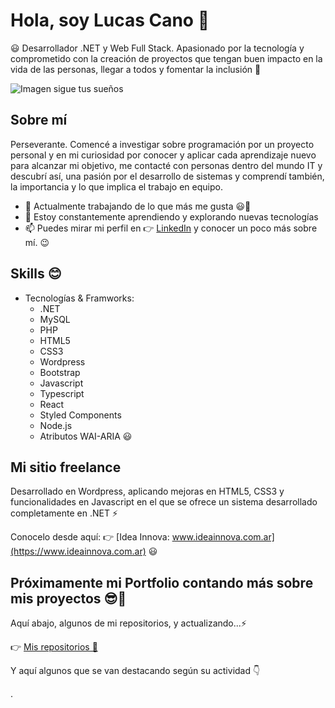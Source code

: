 # Hola, soy Lucas Cano 👋


😃 Desarrollador .NET y Web Full Stack. Apasionado por la tecnología y comprometido con la creación de proyectos que tengan buen impacto en la vida de las personas, llegar a todos y fomentar la inclusión 💜

![Imagen sigue tus sueños](https://c.wallhere.com/photos/bf/b4/motivational_quote_minimalism-215203.jpg!f)



## Sobre mí

Perseverante. Comencé a investigar sobre programación por un proyecto personal y en mi curiosidad por conocer y aplicar cada aprendizaje nuevo para alcanzar mi objetivo, me contacté con personas dentro del mundo IT y descubrí así, una pasión por el desarrollo de sistemas y comprendí también, la importancia y lo que implica el trabajo en equipo.

- 💼 Actualmente trabajando de lo que más me gusta 😃🚀
- 🌱 Estoy constantemente aprendiendo y explorando nuevas tecnologías
- 📫 Puedes mirar mi perfil en 👉 [LinkedIn](https://www.linkedin.com/in/lucascano31) y conocer un poco más sobre mí. 😉

## Skills 😊

- Tecnologías & Framworks:
  - .NET
  - MySQL
  - PHP
  - HTML5
  - CSS3
  - Wordpress
  - Bootstrap
  - Javascript
  - Typescript
  - React
  - Styled Components
  - Node.js
  - Atributos WAI-ARIA 😃

## Mi sitio freelance

Desarrollado en Wordpress, aplicando mejoras en HTML5, CSS3 y funcionalidades en Javascript en el que se ofrece un sistema desarrollado completamente en .NET ⚡

Conocelo desde aquí: 👉 [Idea Innova: www.ideainnova.com.ar](https://www.ideainnova.com.ar)  😃

## Próximamente mi Portfolio contando más sobre mis proyectos 😎🤗

Aquí abajo, algunos de mi repositorios, y actualizando...⚡ 

👉 [Mis repositorios 🚀](https://github.com/lucascano-dev?tab=repositories)

Y aquí algunos que se van destacando según su actividad 👇

.



<!-- ![GitHub stars](https://img.shields.io/github/stars/tu_usuario/tu_repositorio.svg?style=social)

## Stats

| Stat | Count |
|---|---|
| Stars | [Number of stars] |
| Forks | [Number of forks] |
| Commits | [Number of commits] |
| Pull Requests | [Number of pull requests] |
| Issues | [Number of issues] |

![GitHub contributors](https://img.shields.io/github/contributors/lucascano-dev/tu_repositorio.svg)
![GitHub stars](https://img.shields.io/github/stars/lucascano-dev/tu_repositorio.svg?style=social)

-->




<!--
**lucascano-dev/lucascano-dev** is a ✨ _special_ ✨ repository because its `README.md` (this file) appears on your GitHub profile.

Here are some ideas to get you started:

- 🔭 I’m currently working on ...
- 🌱 I’m currently learning ...
- 👯 I’m looking to collaborate on ...
- 🤔 I’m looking for help with ...
- 💬 Ask me about ...
- 📫 How to reach me: ...
- 😄 Pronouns: ...
- ⚡ Fun fact: ...
-->
